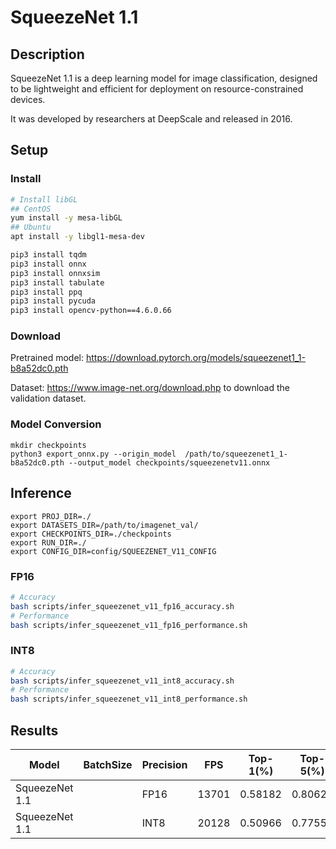 # SqueezeNet 1.1

## Description
SqueezeNet 1.1 is a deep learning model for image classification, designed to be lightweight and efficient for deployment on resource-constrained devices.

It was developed by researchers at DeepScale and released in 2016.
## Setup

### Install

```bash
# Install libGL
## CentOS
yum install -y mesa-libGL
## Ubuntu
apt install -y libgl1-mesa-dev

pip3 install tqdm
pip3 install onnx
pip3 install onnxsim
pip3 install tabulate
pip3 install ppq
pip3 install pycuda
pip3 install opencv-python==4.6.0.66
```
### Download
Pretrained model: https://download.pytorch.org/models/squeezenet1_1-b8a52dc0.pth

Dataset: https://www.image-net.org/download.php to download the validation dataset.

### Model Conversion 
```
mkdir checkpoints 
python3 export_onnx.py --origin_model  /path/to/squeezenet1_1-b8a52dc0.pth --output_model checkpoints/squeezenetv11.onnx
```

## Inference
```
export PROJ_DIR=./
export DATASETS_DIR=/path/to/imagenet_val/
export CHECKPOINTS_DIR=./checkpoints
export RUN_DIR=./
export CONFIG_DIR=config/SQUEEZENET_V11_CONFIG

```
### FP16

```bash
# Accuracy
bash scripts/infer_squeezenet_v11_fp16_accuracy.sh
# Performance
bash scripts/infer_squeezenet_v11_fp16_performance.sh
```

### INT8

```bash
# Accuracy
bash scripts/infer_squeezenet_v11_int8_accuracy.sh
# Performance
bash scripts/infer_squeezenet_v11_int8_performance.sh
```

## Results 
Model          |BatchSize  |Precision |FPS      |Top-1(%)  |Top-5(%)
---------------|-----------|----------|---------|----------|--------
SqueezeNet 1.1 |           |   FP16   | 13701 |  0.58182  | 0.80622
SqueezeNet 1.1 |           |   INT8   | 20128 |  0.50966  | 0.77552 

